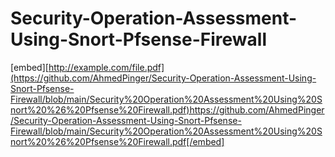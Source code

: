 # Security-Operation-Assessment-Using-Snort-Pfsense-Firewall

[embed][http://example.com/file.pdf](https://github.com/AhmedPinger/Security-Operation-Assessment-Using-Snort-Pfsense-Firewall/blob/main/Security%20Operation%20Assessment%20Using%20Snort%20%26%20Pfsense%20Firewall.pdf)https://github.com/AhmedPinger/Security-Operation-Assessment-Using-Snort-Pfsense-Firewall/blob/main/Security%20Operation%20Assessment%20Using%20Snort%20%26%20Pfsense%20Firewall.pdf[/embed]
